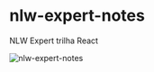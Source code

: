 # nlw-expert-notes
NLW Expert trilha React

![nlw-expert-notes](https://github.com/kiryuuinn/nlw-expert-notes/assets/104529534/a1ad5fd4-444f-4c64-811b-210815b9b160)
